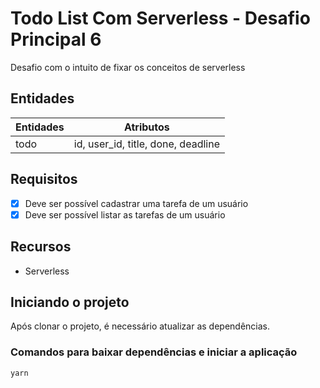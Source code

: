 # Todo List Com Serverless - Desafio Principal 6

Desafio com o intuito de fixar os conceitos de serverless

## Entidades

| Entidades | Atributos |
| - | - |
| todo | id, user_id, title, done, deadline |

## Requisitos

- [x] Deve ser possível cadastrar uma tarefa de um usuário
- [x] Deve ser possível listar as tarefas de um usuário

## Recursos

- Serverless

## Iniciando o projeto

Após clonar o projeto, é necessário atualizar as dependências.

### Comandos para baixar dependências e iniciar a aplicação

```bash
yarn
```